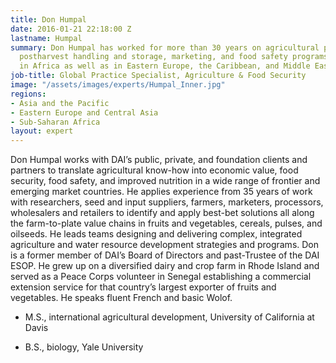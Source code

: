 ```yaml
---
title: Don Humpal
date: 2016-01-21 22:18:00 Z
lastname: Humpal
summary: Don Humpal has worked for more than 30 years on agricultural production,
  postharvest handling and storage, marketing, and food safety programs, primarily
  in Africa as well as in Eastern Europe, the Caribbean, and Middle East.
job-title: Global Practice Specialist, Agriculture & Food Security
image: "/assets/images/experts/Humpal_Inner.jpg"
regions:
- Asia and the Pacific
- Eastern Europe and Central Asia
- Sub-Saharan Africa
layout: expert
---
```


Don Humpal works with DAI’s public, private, and foundation clients and partners to translate agricultural know-how into economic value, food security, food safety, and improved nutrition in a wide range of frontier and emerging market countries. He applies experience from 35 years of work with researchers, seed and input suppliers, farmers, marketers, processors, wholesalers and retailers to identify and apply best-bet solutions all along the farm-to-plate value chains in fruits and vegetables, cereals, pulses, and oilseeds. He leads teams designing and delivering complex, integrated agriculture and water resource development strategies and programs. Don is a former member of DAI’s Board of Directors and past-Trustee of the DAI ESOP. He grew up on a diversified dairy and crop farm in Rhode Island and served as a Peace Corps volunteer in Senegal establishing a commercial extension service for that country’s largest exporter of fruits and vegetables. He speaks fluent French and basic Wolof.

* M.S., international agricultural development, University of California at Davis

* B.S., biology, Yale University